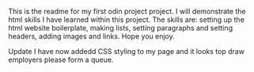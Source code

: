 This is the readme for my first odin project project.
I will demonstrate the html skills I have learned within this project. 
The skills are: setting up the html website boilerplate, making lists, setting paragraphs and setting headers, adding images and links. 
Hope you enjoy.

Update I have now addedd CSS styling to my page and it looks top draw employers please form a queue. 
